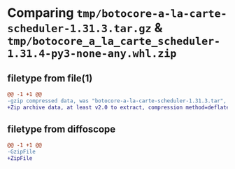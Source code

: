 # Comparing `tmp/botocore-a-la-carte-scheduler-1.31.3.tar.gz` & `tmp/botocore_a_la_carte_scheduler-1.31.4-py3-none-any.whl.zip`

## filetype from file(1)

```diff
@@ -1 +1 @@
-gzip compressed data, was "botocore-a-la-carte-scheduler-1.31.3.tar", last modified: Fri Jul 14 01:46:43 2023, max compression
+Zip archive data, at least v2.0 to extract, compression method=deflate
```

## filetype from diffoscope

```diff
@@ -1 +1 @@
-GzipFile
+ZipFile
```

